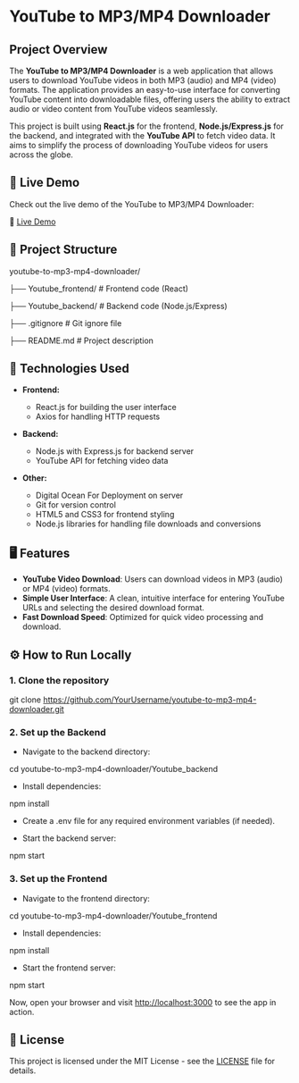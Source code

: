 # YouTube to MP3/MP4 Downloader

## Project Overview

The **YouTube to MP3/MP4 Downloader** is a web application that allows users to download YouTube videos in both MP3 (audio) and MP4 (video) formats. The application provides an easy-to-use interface for converting YouTube content into downloadable files, offering users the ability to extract audio or video content from YouTube videos seamlessly.

This project is built using **React.js** for the frontend, **Node.js/Express.js** for the backend, and integrated with the **YouTube API** to fetch video data. It aims to simplify the process of downloading YouTube videos for users across the globe.



## 🚀 Live Demo

Check out the live demo of the YouTube to MP3/MP4 Downloader:

🔗 [Live Demo](https://freeyt2mp3.com/)



## 📂 Project Structure

youtube-to-mp3-mp4-downloader/

├── Youtube_frontend/                     # Frontend code (React)

├── Youtube_backend/                      # Backend code (Node.js/Express)

├── .gitignore                            # Git ignore file

├── README.md                             # Project description


## 🔧 Technologies Used

* **Frontend:**

  * React.js for building the user interface
  * Axios for handling HTTP requests

* **Backend:**

  * Node.js with Express.js for backend server
  * YouTube API for fetching video data

* **Other:**

  * Digital Ocean For Deployment on server
  * Git for version control
  * HTML5 and CSS3 for frontend styling
  * Node.js libraries for handling file downloads and conversions


## 🖥️ Features

* **YouTube Video Download**: Users can download videos in MP3 (audio) or MP4 (video) formats.
* **Simple User Interface**: A clean, intuitive interface for entering YouTube URLs and selecting the desired download format.
* **Fast Download Speed**: Optimized for quick video processing and download.


## ⚙️ How to Run Locally

### 1. Clone the repository

git clone https://github.com/YourUsername/youtube-to-mp3-mp4-downloader.git

### 2. Set up the Backend

* Navigate to the backend directory:

cd youtube-to-mp3-mp4-downloader/Youtube_backend

* Install dependencies:

npm install

* Create a .env file for any required environment variables (if needed).

* Start the backend server:


npm start


### 3. Set up the Frontend

* Navigate to the frontend directory:

cd youtube-to-mp3-mp4-downloader/Youtube_frontend


* Install dependencies:

npm install


* Start the frontend server:

npm start


Now, open your browser and visit [http://localhost:3000](http://localhost:3000) to see the app in action.


## 📑 License

This project is licensed under the MIT License - see the [LICENSE](LICENSE) file for details.

